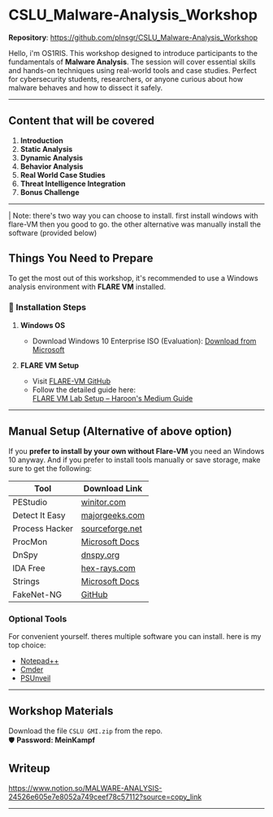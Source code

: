 # CSLU_Malware-Analysis_Workshop

**Repository**: https://github.com/plnsgr/CSLU_Malware-Analysis_Workshop

Hello, i'm OS1RIS. This workshop designed to introduce participants to the fundamentals of **Malware Analysis**. The session will cover essential skills and hands-on techniques using real-world tools and case studies. Perfect for cybersecurity students, researchers, or anyone curious about how malware behaves and how to dissect it safely.

---

##  Content that will be covered

1. **Introduction**
2. **Static Analysis**
3. **Dynamic Analysis**
4. **Behavior Analysis**
5. **Real World Case Studies**
6. **Threat Intelligence Integration**
7. **Bonus Challenge**

---

| Note: there's two way you can choose to install. first install windows with flare-VM then you good to go. the other alternative was manually install the software (provided below)

## Things You Need to Prepare

To get the most out of this workshop, it's recommended to use a Windows analysis environment with **FLARE VM** installed.

### 🔧 Installation Steps

1. **Windows OS**
   - Download Windows 10 Enterprise ISO (Evaluation):
     [Download from Microsoft](https://www.microsoft.com/en-us/evalcenter/download-windows-10-enterprise)

2. **FLARE VM Setup**
   - Visit [FLARE-VM GitHub](https://github.com/mandiant/flare-vm)
   - Follow the detailed guide here:  
     [FLARE VM Lab Setup – Haroon's Medium Guide](https://medium.com/@haroon00525/flare-vm-lab-setup-isolated-lab-environment-for-malware-analysis-6e7c23af875)

---

## Manual Setup (Alternative of above option)

If you **prefer to install by your own without Flare-VM** you need an Windows 10 anyway. And if you prefer to install tools manually or save storage, make sure to get the following:

| Tool              | Download Link |
|-------------------|---------------|
| PEStudio          | [winitor.com](https://www.winitor.com/download) |
| Detect It Easy    | [majorgeeks.com](https://www.majorgeeks.com/files/details/detect_it_easy.html) |
| Process Hacker    | [sourceforge.net](https://sourceforge.net/projects/processhacker/) |
| ProcMon           | [Microsoft Docs](https://learn.microsoft.com/en-us/sysinternals/downloads/procmon) |
| DnSpy             | [dnspy.org](https://dnspy.org/) |
| IDA Free          | [hex-rays.com](https://hex-rays.com/ida-free) |
| Strings           | [Microsoft Docs](https://learn.microsoft.com/en-us/sysinternals/downloads/strings) |
| FakeNet-NG        | [GitHub](https://github.com/mandiant/flare-fakenet-ng) |

### Optional Tools

For convenient yourself. theres multiple software you can install. here is my top choice:

- [Notepad++](https://notepad-plus-plus.org/downloads/)
- [Cmder](https://cmder.app/)
- [PSUnveil](https://www.kahusecurity.com/tools.html)

---

## Workshop Materials

Download the file `CSLU GMI.zip` from the repo.  
🛡️ **Password: MeinKampf**

## Writeup

https://www.notion.so/MALWARE-ANALYSIS-24526e605e7e8052a749ceef78c57112?source=copy_link

---


